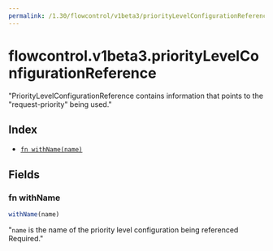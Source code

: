 ```yaml
---
permalink: /1.30/flowcontrol/v1beta3/priorityLevelConfigurationReference/
---
```


# flowcontrol.v1beta3.priorityLevelConfigurationReference

"PriorityLevelConfigurationReference contains information that points to the \"request-priority\" being used."

## Index

* [`fn withName(name)`](#fn-withname)

## Fields

### fn withName

```ts
withName(name)
```

"`name` is the name of the priority level configuration being referenced Required."